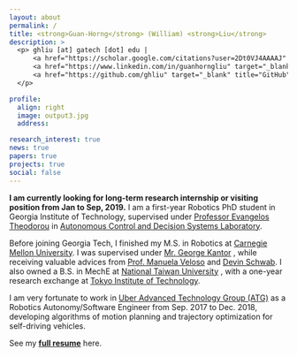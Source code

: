 ```yaml
---
layout: about
permalink: /
title: <strong>Guan-Horng</strong> (William) <strong>Liu</strong>
description: >
  <p> ghliu [at] gatech [dot] edu | 
      <a href="https://scholar.google.com/citations?user=2Dt0VJ4AAAAJ" target="_blank" title="Google Scholar"><i class="ai ai-google-scholar"></i> Google Scholar</a> |   
      <a href="https://www.linkedin.com/in/guanhorngliu" target="_blank" title="LinkedIn"><i class="fab fa-linkedin"></i> LinkedIn</a> |
      <a href="https://github.com/ghliu" target="_blank" title="GitHub"><i class="fab fa-github"></i> ghliu</a> 
  </p>

profile:
  align: right
  image: output3.jpg
  address: 

research_interest: true
news: true
papers: true
projects: true
social: false
---
```


<b>I am currently looking for long-term research internship or visiting position from Jan to Sep, 2019.</b> I am a first-year Robotics PhD student in Georgia Institute of Technology, supervised under <a href="https://scholar.google.com/citations?user=dG9MV7oAAAAJ&amp;hl=en" target="\_blank">Professor Evangelos Theodorou</a> in <a href="http://pwp.gatech.edu/acds/" target="\_blank">Autonomous Control and Decision Systems Laboratory</a>. 

<!-- My research interest lies broadly under <b>Robot Learning and Control</b>. Specifically, I have researched on Deep (Inverse) Reinforcement Learning, Stochastic Optimal Control, and combing XXX -->

Before joining Georgia Tech, I finished my M.S. in Robotics at 
<a href="http://www.cmu.edu/" target="\_blank">Carnegie Mellon University</a>. I was supervised under 
<a href="http://ri.cmu.edu/ri-faculty/george-a-kantor/" target="\_blank">Mr. George Kantor</a>
, while receiving valuable advices from 
<a href="https://www.cs.cmu.edu/~mmv/" target="\_blank">Prof. Manuela Veloso</a>
 and 
<a href="https://devinschwab.com/" target="\_blank">Devin Schwab</a>. 
I also owned a B.S. in MechE at 
<a href="http://www.ntu.edu.tw/english/index.html" target="\_blank">National Taiwan University</a>
, with a one-year research exchange at
<a href="https://www.titech.ac.jp/english/" target="\_blank">Tokyo Institute of Technology</a>.
<!-- My research here relates to off-road autonomous navigation for all-terrain vehicle application. Specifically, I worked on deep reinforcement learning, deep imitation learning, and model-predictive planning as my master thesis.  -->

I am very fortunate to work in 
<a href="https://www.uber.com/info/atg/" target="\_blank">Uber Advanced Technology Group (ATG)</a> as a Robotics Autonomy/Software Engineer from Sep. 2017 to Dec. 2018, developing algorithms of motion planning and trajectory optimization for self-driving vehicles.

See my 
<a href="https://ghliu.github.io/assets/pub/CV-two-page-2019.pdf" target="\_blank"><b>full resume</b></a> here.
